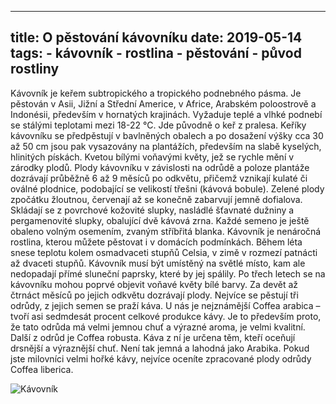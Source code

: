  ---
title: O pěstování kávovníku
date: 2019-05-14
tags: 
    - kávovník
    - rostlina
    - pěstování
    - původ rostliny
---

Kávovník je keřem subtropického a tropického podnebného pásma. Je pěstován v Asii, Jižní a Střední Americe, v Africe, Arabském poloostrově a Indonésii, především v hornatých krajinách. 
Vyžaduje teplé a vlhké podnebí se stálými teplotami mezi 18-22 °C. Jde původně o keř z pralesa. 
Keříky kávovníku se předpěstují v bavlněných obalech a po dosažení výšky cca 30 až 50 cm jsou pak vysazovány na plantážích, především na slabě kyselých, hlinitých pískách. 
Kvetou bílými voňavými květy, jež se rychle mění v zárodky plodů. 
Plody kávovníku v závislosti na odrůdě a poloze plantáže dozrávají průběžně 6 až 9 měsíců po odkvětu, přičemž vznikají kulaté 
či oválné plodnice, podobající se velikostí třešni (kávová bobule). Zelené plody zpočátku žloutnou, červenají až se konečně zabarvují jemně dofialova. 
Skládají se z povrchové kožovité slupky, nasládlé šťavnaté dužniny a pergamenovité slupky, obalující dvě kávová zrna. 
Každé semeno je ještě obaleno volným osemením, zvaným stříbřitá blanka. Kávovník je nenáročná rostlina, kterou můžete pěstovat i v domácích podmínkách. 
Během léta snese teplotu kolem osmadvaceti stupňů Celsia, v zimě v rozmezí patnácti až dvaceti stupňů. Kávovník musí být umístěný na světlé místo, kam 
ale nedopadají přímé sluneční paprsky, které by jej spálily. Po třech letech se na kávovníku mohou poprvé objevit voňavé květy bílé barvy. 
Za devět až čtrnáct měsíců po jejich odkvětu dozrávají plody. Nejvíce se pěstují tři odrůdy, z jejich semen se praží káva. 
U nás je nejznámější Coffea arabica – tvoří asi sedmdesát procent celkové produkce kávy.
Je to především proto, že tato odrůda má velmi jemnou chuť a výrazné aroma, je velmi kvalitní. Další z odrůd je Coffea robusta. 
Káva z ní je určena těm, kteří oceňují drsnější a výraznější chuť. 
Není tak jemná a lahodná jako Arabika. Pokud jste milovníci velmi hořké kávy, nejvíce oceníte zpracované plody odrůdy Coffea liberica.

![Kávovník](https://i.pinimg.com/564x/37/62/cf/3762cfb360c1c5e25a7915496c35b5be.jpg)
